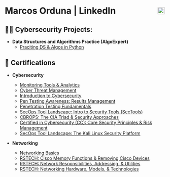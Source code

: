 <h1>
  <div style="display: flex; align-items: center; justify-content: space-between;">
  <span>Marcos Orduna | LinkedIn</span>
  <a href="https://www.linkedin.com/in/marcosorduna/" target="_blank" style="margin-left: 10px;">
    <img alt="Marcos Orduna | LinkedIn" width="22" src="https://cdn.jsdelivr.net/npm/simple-icons@v3/icons/linkedin.svg" /></a>
  </div>
</h1>
    
<h2>👨‍💻 Cybersecurity Projects:</h2>

- <b>Data Structures and Algorithms Practice (AlgoExpert)</b>
  - [Praciting DS & Algos in Python](https://github.com/joshmadakor1/Algorithms-Practice)
<h2>📃 Certifications</h2>

- <b>Cybersecurity</b>
  - [Monitoring Tools & Analytics](https://skillsoft.digitalbadges.skillsoft.com/43df22c0-8160-443d-9c4e-135f0ee122a7#acc.vn7MYSZs)
  - [Cyber Threat Management](https://www.credly.com/badges/5f913d5a-4af5-4b1b-9ade-8786323f6290/linked_in_profile)
  - [Introduction to Cybersecurity](https://www.credly.com/badges/cb499d17-a148-450e-932b-c7da4b4b5155/linked_in_profile)
  - [Pen Testing Awareness: Results Management](https://skillsoft.digitalbadges.skillsoft.com/68e2128b-59c3-4d12-9957-1f4f575d201e#acc.6ewkKr1R)
  - [Penetration Testing Fundamentals](https://skillsoft.digitalbadges.skillsoft.com/f53910ae-14e8-4b05-8a2b-385da564a495#acc.IAbXVUvt)
  - [SecOps Tool Landscape: Intro to Security Tools (SecTools)](https://skillsoft.digitalbadges.skillsoft.com/3a1a6bd8-ee72-4e72-b638-219cea9f9dab#acc.Aw6Iya7W)
  - [CBROPS: The CIA Triad & Security Approaches](https://skillsoft.digitalbadges.skillsoft.com/07be39b2-a7c1-469e-b85c-6c7711f9afb0#acc.FqoHXRwA)
  - [Certified in Cybersecurity (CC): Core Security Principles & Risk Management](https://skillsoft.digitalbadges.skillsoft.com/884f4fd3-9bb3-4e47-be5c-5d1bc0fa623d#acc.UcSJhsLq)
  - [SecOps Tool Landscape: The Kali Linux Security Platform](https://skillsoft.digitalbadges.skillsoft.com/f747e470-cbbf-4f65-972f-cbe85fb4d4ff#acc.sL0caGAS)
 
- <b>Networking</b>
  - [Networking Basics](https://www.credly.com/badges/d92d8abb-5977-4acf-82ec-f4cfbf4dbce0/linked_in_profile)
  - [RSTECH: Cisco Memory Functions & Removing Cisco Devices](https://skillsoft.digitalbadges.skillsoft.com/82820aac-7e3c-468a-855f-aa46ab3b1e23#acc.DOFrMcAJ)
  - [RSTECH: Network Responsibilities, Addressing, & Utilities](https://skillsoft.digitalbadges.skillsoft.com/1c800bec-8c51-4efb-873e-ae0d17137962#acc.R8Ffhi3I)
  - [RSTECH: Networking Hardware, Models, & Technologies](https://skillsoft.digitalbadges.skillsoft.com/37f96bcd-64bd-4abc-84f6-c96ede4964c2#acc.OVHqTBSr)
